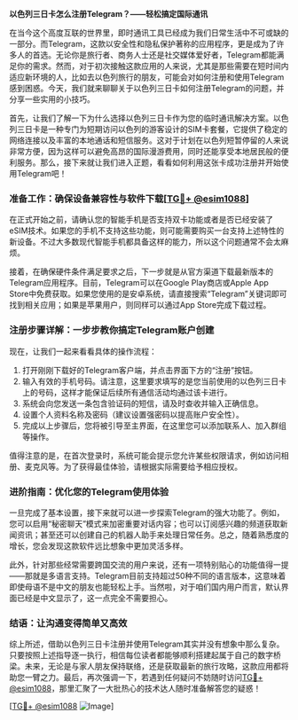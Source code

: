**以色列三日卡怎么注册Telegram？——轻松搞定国际通讯**

在当今这个高度互联的世界里，即时通讯工具已经成为我们日常生活中不可或缺的一部分。而Telegram，这款以安全性和隐私保护著称的应用程序，更是成为了许多人的首选。无论你是旅行者、商务人士还是社交媒体爱好者，Telegram都能满足你的需求。然而，对于初次接触这款应用的人来说，尤其是那些需要在短时间内适应新环境的人，比如去以色列旅行的朋友，可能会对如何注册和使用Telegram感到困惑。今天，我们就来聊聊关于以色列三日卡如何注册Telegram的问题，并分享一些实用的小技巧。

首先，让我们了解一下为什么选择以色列三日卡作为您的临时通讯解决方案。以色列三日卡是一种专门为短期访问以色列的游客设计的SIM卡套餐，它提供了稳定的网络连接以及丰富的本地通话和短信服务。这对于计划在以色列短暂停留的人来说非常方便，因为这样可以避免高昂的国际漫游费用，同时还能享受本地居民般的便利服务。那么，接下来就让我们进入正题，看看如何利用这张卡成功注册并开始使用Telegram吧！

### **准备工作：确保设备兼容性与软件下载[[TG💪+ @esim1088](https://t.me/s/esim1088)]**

在正式开始之前，请确认您的智能手机是否支持双卡功能或者是否已经安装了eSIM技术。如果您的手机不支持这些功能，则可能需要购买一台支持上述特性的新设备。不过大多数现代智能手机都具备这样的能力，所以这个问题通常不会太麻烦。

接着，在确保硬件条件满足要求之后，下一步就是从官方渠道下载最新版本的Telegram应用程序。目前，Telegram可以在Google Play商店或Apple App Store中免费获取。如果您使用的是安卓系统，请直接搜索“Telegram”关键词即可找到相关应用；如果是苹果用户，则同样可以通过App Store完成下载过程。

### **注册步骤详解：一步步教你搞定Telegram账户创建**

现在，让我们一起来看看具体的操作流程：

1. 打开刚刚下载好的Telegram客户端，并点击界面下方的“注册”按钮。
2. 输入有效的手机号码。请注意，这里要求填写的是您当前使用的以色列三日卡上的号码，这样才能保证后续所有通信活动均通过该卡进行。
3. 系统会向您发送一条包含验证码的短信，请及时查收并输入正确信息。
4. 设置个人资料名称及密码（建议设置强密码以提高账户安全性）。
5. 完成以上步骤后，您将被引导至主界面，在这里您可以添加联系人、加入群组等操作。

值得注意的是，在首次登录时，系统可能会提示您允许某些权限请求，例如访问相册、麦克风等。为了获得最佳体验，请根据实际需要给予相应授权。

### **进阶指南：优化您的Telegram使用体验**

一旦完成了基本设置，接下来就可以进一步探索Telegram的强大功能了。例如，您可以启用“秘密聊天”模式来加密重要对话内容；也可以订阅感兴趣的频道获取新闻资讯；甚至还可以创建自己的机器人助手来处理日常任务。总之，随着熟悉度的增长，您会发现这款软件远比想象中更加灵活多样。

此外，针对那些经常需要跨国交流的用户来说，还有一项特别贴心的功能值得一提——那就是多语言支持。Telegram目前支持超过50种不同的语言版本，这意味着即使母语不是中文的朋友也能轻松上手。当然啦，对于咱们国内用户而言，默认界面已经是中文显示了，这一点完全不需要担心。

### **结语：让沟通变得简单又高效**

综上所述，借助以色列三日卡注册并使用Telegram其实并没有想象中那么复杂。只要按照上述指导逐一执行，相信每位读者都能够顺利搭建起属于自己的数字桥梁。未来，无论是与家人朋友保持联络，还是获取最新的旅行攻略，这款应用都将助您一臂之力。最后，再次强调一下，若遇到任何疑问不妨随时访问[TG💪+ @esim1088](https://t.me/s/esim1088)，那里汇聚了一大批热心的技术达人随时准备解答您的疑惑！

[[TG💪+ @esim1088](https://t.me/s/esim1088) ![Image](https://i.postimg.cc/4NQfJmqS/Snipaste-2025-05-13-00-14-12.png)]